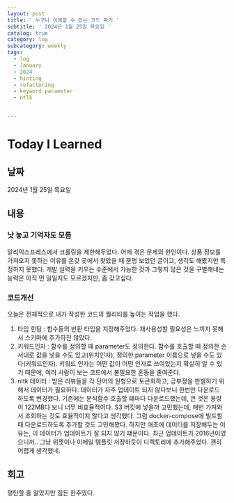 ```yaml
---
layout: post
title: ' 누구나 이해할 수 있는 코드 짜기 '
subtitle: ' 2024년 1월 25일 목요일 '
catalog: true
category: log
subcategory: weekly
tags:
  - log
  - January
  - 2024
  - hinting
  - refactoring
  - keyword parameter
  - ntlk


---
```


# Today I Learned

## 날짜

2024년 1월 25일 목요일

## 내용

### 낫 놓고 기억자도 모름

알리익스프레스에서 크롤링을 제한해두었다. 어제 겪은 문제의 원인이다. 상품 정보를 가져오지 못하는 이유를 온갖 곳에서 찾았을 때 분명 보았던 글이고, 생각도 해봤지만 특정하지 못했다. 개발 실력을 키우는 수준에서 가능한 것과 그렇지 않은 것을 구별해내는 능력은 아직 먼 일일지도 모르겠지만, 좀 갖고싶다.

### 코드개선

오늘은 전체적으로 내가 작성한 코드의 퀄리티를 높이는 작업을 했다.

1. 타입 힌팅 : 함수들의 반환 타입을 지정해주었다. 재사용성할 필요성은 느끼지 못해서 스키마에 추가하진 않았다.
2. 키워드인자 : 함수를 정의할 때 parameter도 정의한다. 함수를 호출할 때 정의한 순서대로 값을 넣을 수도 있고(위치인자), 정의한 parameter 이름으로 넣을 수도 있다(키워드인자). 키워드 인자는 어떤 값이 어떤 인자로 쓰여있는지 확실히 알 수 있기 때문에, 여러 사람이 보는 코드에서 불필요한 혼동을 줄여준다.
3. nltk 데이터 : 받은 리뷰들을 각 단어의 원형으로 토큰화하고, 긍부정을 판별하기  위해서 데이터가 필요하다. 데이터가 자주 업데이트 되지 않다보니 한번만 다운로드 하도록 변경했다. 기존에는 분석함수 호출할 떄마다 다운로드했는데, 큰 것은 용량이 122MB다 보니 너무 비효율적이다. S3 버킷에 넣을까 고민했는데, 매번 가져와서 조회하는 것도 효율적이지 않다고 생각했다. 그럼 docker-compose에 빌드할 때 다운로드하도록 추가할 것도 고민해봤다. 하지만 애초에 데이터를 저장해두는 이유는, 이 데이터가 업데이트가 잘 되지 않기 떄문이다. 최근 업데이트가 2016년이였으니까.. 그냥 위젯이나 이메일 템플릿 저장하듯이 디렉토리에 추가해주었다. 괜히 어렵게 생각했네.

## 회고

평탄할 줄 알았지만 힘든 한주였다.